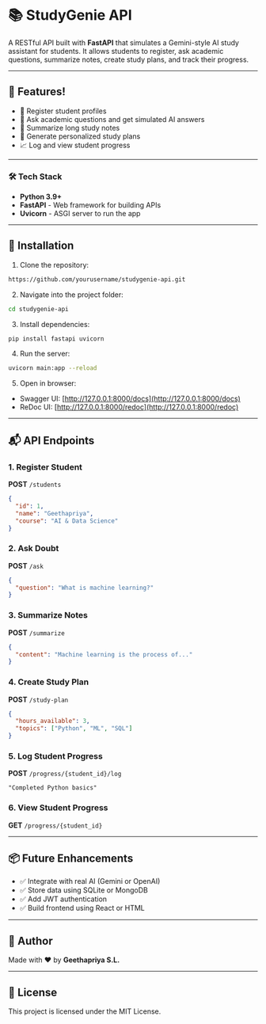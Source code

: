 # 📚 StudyGenie API

A RESTful API built with **FastAPI** that simulates a Gemini-style AI study assistant for students. It allows students to register, ask academic questions, summarize notes, create study plans, and track their progress.

----

## 🚀 Features!
* 📌 Register student profiles
* 🤖 Ask academic questions and get simulated AI answers
* 📝 Summarize long study notes
* 📆 Generate personalized study plans
* 📈 Log and view student progress

---

### 🛠 Tech Stack

* **Python 3.9+**
* **FastAPI** - Web framework for building APIs
* **Uvicorn** - ASGI server to run the app

---

## 🔧 Installation

1. Clone the repository:

```bash
https://github.com/yourusername/studygenie-api.git
```

2. Navigate into the project folder:

```bash
cd studygenie-api
```

3. Install dependencies:

```bash
pip install fastapi uvicorn
```

4. Run the server:

```bash
uvicorn main:app --reload
```

5. Open in browser:

* Swagger UI: [http://127.0.0.1:8000/docs](http://127.0.0.1:8000/docs)
* ReDoc UI: [http://127.0.0.1:8000/redoc](http://127.0.0.1:8000/redoc)

---

## 📬 API Endpoints

### 1. Register Student

**POST** `/students`

```json
{
  "id": 1,
  "name": "Geethapriya",
  "course": "AI & Data Science"
}
```

### 2. Ask Doubt

**POST** `/ask`

```json
{
  "question": "What is machine learning?"
}
```

### 3. Summarize Notes

**POST** `/summarize`

```json
{
  "content": "Machine learning is the process of..."
}
```

### 4. Create Study Plan

**POST** `/study-plan`

```json
{
  "hours_available": 3,
  "topics": ["Python", "ML", "SQL"]
}
```

### 5. Log Student Progress

**POST** `/progress/{student_id}/log`

```text
"Completed Python basics"
```

### 6. View Student Progress

**GET** `/progress/{student_id}`

---

## 📦 Future Enhancements

* ✅ Integrate with real AI (Gemini or OpenAI)
* ✅ Store data using SQLite or MongoDB
* ✅ Add JWT authentication
* ✅ Build frontend using React or HTML

---

## 🧑 Author

Made with ❤️ by **Geethapriya S.L.**

---

## 📜 License

This project is licensed under the MIT License.
